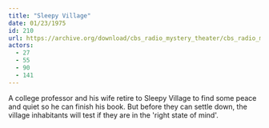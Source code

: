 ```yaml
---
title: "Sleepy Village"
date: 01/23/1975
id: 210
url: https://archive.org/download/cbs_radio_mystery_theater/cbs_radio_mystery_theater-0201-0250.zip/cbs_radio_mystery_theater-0201-0250%2Fcbsrmt_0210_sleepy_village.mp3
actors:
  - 27
  - 55
  - 90
  - 141
---
```

A college professor and his wife retire to Sleepy Village to find some peace and quiet so he can finish his book. But before they can settle down, the village inhabitants will test if they are in the 'right state of mind'.